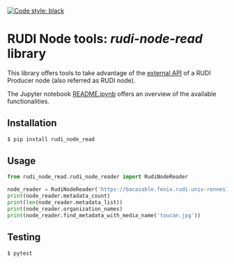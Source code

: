 [![Code style: black](https://img.shields.io/badge/code%20style-black-000000.svg)](https://github.com/psf/black)

# RUDI Node tools: _rudi-node-read_ library

This library offers tools to take advantage of
the [external API](https://app.swaggerhub.com/apis/OlivierMartineau/RUDI-PRODUCER) of a RUDI Producer node (also
referred as RUDI node).

The Jupyter notebook [README.ipynb](https://github.com/OlivierMartineau/rudi-node-read/blob/release/README.ipynb) offers
an overview of the available functionalities.

## Installation

```bash
$ pip install rudi_node_read
```

## Usage

```python
from rudi_node_read.rudi_node_reader import RudiNodeReader

node_reader = RudiNodeReader('https://bacasable.fenix.rudi-univ-rennes1.fr')
print(node_reader.metadata_count)
print(len(node_reader.metadata_list))
print(node_reader.organization_names)
print(node_reader.find_metadata_with_media_name('toucan.jpg'))

```

## Testing

```bash
$ pytest
```
